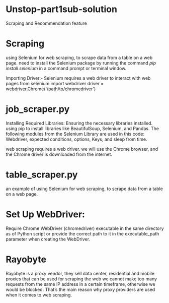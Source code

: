 # Unstop-part1sub-solution
Scraping and Recommendation feature


# Scraping
using Selenium for web scraping, to scrape data from a table on a web page. 
need to install the Selenium package by running the command *pip install selenium* in a command prompt or terminal window.

Importing Driver:-
Selenium requires a web driver to interact with web pages
from selenium import webdriver
driver = webdriver.Chrome('/path/to/chromedriver')


# job_scraper.py
Installing Required Libraries: Ensuring the necessary libraries installed. 
using pip to install libraries like BeautifulSoup, Selenium, and Pandas.
The following modules from the Selenium Library are used in this code: Webdriver, expected conditions, options, Keys, and sleep from time.

web scraping requires a web driver. we will use the Chrome browser, and the Chrome driver is downloaded from the internet.

# table_scraper.py
an example of using Selenium for web scraping, to scrape data from a table on a web page.

# Set Up WebDriver:
Require Chrome WebDriver (chromedriver) executable in the same directory as of Python script or provide the correct path to it in the executable_path parameter when creating the WebDriver.

# Rayobyte
Rayobyte is a proxy vendor, they sell data center, residential and mobile proxies that can be used for scraping the web
we cannot make too many requests from the same IP address in a certain timeframe, otherwise we would be blocked.
That’s the main reason why proxy providers are used when it comes to web scraping.

